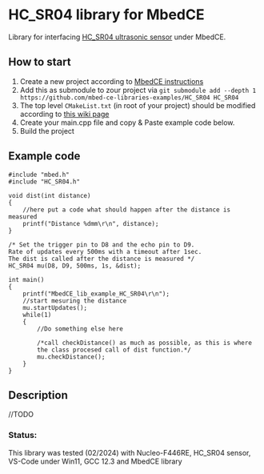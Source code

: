 # HC_SR04 library for MbedCE

Library for interfacing [HC_SR04 ultrasonic sensor](https://www.sparkfun.com/products/15569) under MbedCE.

## How to start
1. Create a new project according to [MbedCE instructions](https://github.com/mbed-ce/mbed-os/wiki)
2. Add this as submodule to zour project via `git submodule add --depth 1 https://github.com/mbed-ce-libraries-examples/HC_SR04 HC_SR04`
3. The top level `CMakeList.txt` (in root of your project) should be modified according to [this wiki page](https://github.com/mbed-ce/mbed-os/wiki/MbedOS-configuration#libraries-in-your-application)
4. Create your main.cpp file and copy & Paste example code below.
5. Build the project

## Example code
```
#include "mbed.h"
#include "HC_SR04.h"

void dist(int distance)
{
    //here put a code what should happen after the distance is measured
    printf("Distance %dmm\r\n", distance);
}

/* Set the trigger pin to D8 and the echo pin to D9.
Rate of updates every 500ms with a timeout after 1sec.
The dist is called after the distance is measured */
HC_SR04 mu(D8, D9, 500ms, 1s, &dist);

int main()
{
    printf("MbedCE_lib_example_HC_SR04\r\n");
    //start mesuring the distance
    mu.startUpdates();
    while(1)
    {
        //Do something else here
		
        /*call checkDistance() as much as possible, as this is where
        the class procesed call of dist function.*/
        mu.checkDistance();                              
    }
}
```
## Description

//TODO

### Status:
This library was tested (02/2024) with Nucleo-F446RE, HC_SR04 sensor, VS-Code under Win11, GCC 12.3 and MbedCE library